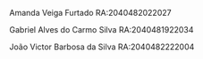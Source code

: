 Amanda Veiga Furtado
RA:2040482022027

Gabriel Alves do Carmo Silva
RA:2040481922034

João Victor Barbosa da Silva
RA:2040482222004
